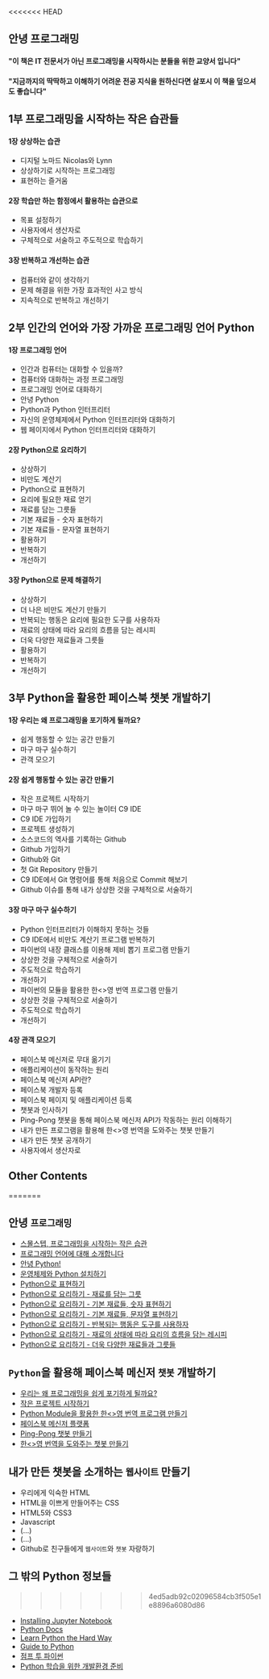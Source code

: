 <<<<<<< HEAD

## 안녕 프로그래밍 

#### "이 책은 IT 전문서가 아닌 프로그래밍을 시작하시는 분들을 위한 교양서 입니다"
#### "지금까지의 딱딱하고 이해하기 어려운 전공 지식을 원하신다면 살포시 이 책을 덮으셔도 좋습니다"

## 1부 프로그래밍을 시작하는 작은 습관들

#### 1장 상상하는 습관

- 디지털 노마드 Nicolas와 Lynn
- 상상하기로 시작하는 프로그래밍
- 표현하는 즐거움

#### 2장 학습만 하는 함정에서 활용하는 습관으로

- 목표 설정하기
- 사용자에서 생산자로
- 구체적으로 서술하고 주도적으로 학습하기

#### 3장 반복하고 개선하는 습관

- 컴퓨터와 같이 생각하기
- 문제 해결을 위한 가장 효과적인 사고 방식
- 지속적으로 반복하고 개선하기

## 2부 인간의 언어와 가장 가까운 프로그래밍 언어 Python

#### 1장 프로그래밍 언어

- 인간과 컴퓨터는 대화할 수 있을까?
- 컴퓨터와 대화하는 과정 프로그래밍
- 프로그래밍 언어로 대화하기
- 안녕 Python
- Python과 Python 인터프리터
- 자신의 운영체제에서 Python 인터프리터와 대화하기
- 웹 페이지에서 Python 인터프리터와 대화하기

#### 2장 Python으로 요리하기

- 상상하기
- 비만도 계산기
- Python으로 표현하기
- 요리에 필요한 재료 얻기
- 재료를 담는 그릇들
- 기본 재료들 - 숫자 표현하기
- 기본 재료들 - 문자열 표현하기
- 활용하기
- 반복하기
- 개선하기

#### 3장 Python으로 문제 해결하기

- 상상하기
- 더 나은 비만도 계산기 만들기
- 반복되는 행동은 요리에 필요한 도구를 사용하자
- 재료의 상태에 따라 요리의 흐름을 담는 레시피
- 더욱 다양한 재료들과 그릇들
- 활용하기
- 반복하기
- 개선하기

## 3부 Python을 활용한 페이스북 챗봇 개발하기

#### 1장 우리는 왜 프로그래밍을 포기하게 될까요?

- 쉽게 행동할 수 있는 공간 만들기
- 마구 마구 실수하기
- 관객 모으기

#### 2장 쉽게 행동할 수 있는 공간 만들기

- 작은 프로젝트 시작하기
- 마구 마구 뛰어 놀 수 있는 놀이터 C9 IDE
- C9 IDE 가입하기
- 프로젝트 생성하기
- 소스코드의 역사를 기록하는 Github
- Github 가입하기
- Github와 Git
- 첫 Git Repository 만들기
- C9 IDE에서 Git 명령어를 통해 처음으로 Commit 해보기
- Github 이슈를 통해 내가 상상한 것을 구체적으로 서술하기

#### 3장 마구 마구 실수하기

- Python 인터프리터가 이해하지 못하는 것들
- C9 IDE에서 비만도 계산기 프로그램 반복하기
- 파이썬의 내장 클래스를 이용해 제비 뽑기 프로그램 만들기
- 상상한 것을 구체적으로 서술하기
- 주도적으로 학습하기
- 개선하기
- 파이썬의 모듈을 활용한 한<>영 번역 프로그램 만들기
- 상상한 것을 구체적으로 서술하기
- 주도적으로 학습하기
- 개선하기

#### 4장 관객 모으기

- 페이스북 메신저로 무대 옮기기
- 애플리케이션이 동작하는 원리
- 페이스북 메신저 API란?
- 페이스북 개발자 등록
- 페이스북 페이지 및 애플리케이션 등록
- 챗봇과 인사하기
- Ping-Pong 챗봇을 통해 페이스북 메신저 API가 작동하는 원리 이해하기
- 내가 만든 프로그램을 활용해 한<>영 번역을 도와주는 챗봇 만들기
- 내가 만든 챗봇 공개하기
- 사용자에서 생산자로

## Other Contents

=======

## 안녕 `프로그래밍`

- [스몰스텝, 프로그래밍을 시작하는 작은 습관](https://github.com/stunstunstun/awesome-wiki/blob/master/Python/hola-programming-get-started.md)
- [프로그래밍 언어에 대해 소개합니다](https://github.com/stunstunstun/awesome-wiki/blob/master/Python/hola-programming-chapter-01.md)
- [안녕 Python!](https://github.com/stunstunstun/awesome-wiki/blob/master/Python/hola-programming-chapter-02.md)
- [운영체제와 Python 설치하기](https://github.com/stunstunstun/awesome-wiki/blob/master/Python/hola-programming-chapter-03.md)
- [Python으로 표현하기](https://github.com/stunstunstun/awesome-wiki/blob/master/Python/hola-programming-chapter-04.md)
- [Python으로 요리하기 - 재료를 담는 그릇](https://github.com/stunstunstun/awesome-wiki/blob/master/Python/hola-programming-chapter-05.md)
- [Python으로 요리하기 - 기본 재료들, 숫자 표현하기](https://github.com/stunstunstun/awesome-wiki/blob/master/Python/hola-programming-chapter-06.md)
- [Python으로 요리하기 - 기본 재료들, 문자열 표현하기](https://github.com/stunstunstun/awesome-wiki/blob/master/Python/hola-programming-chapter-07.md)
- [Python으로 요리하기 - 반복되는 행동은 도구를 사용하자](https://github.com/stunstunstun/awesome-wiki/blob/master/Python/hola-programming-chapter-08.md)
- [Python으로 요리하기 - 재료의 상태에 따라 요리의 흐름을 담는 레시피](https://github.com/stunstunstun/awesome-wiki/blob/master/Python/hola-programming-chapter-09.md)
- [Python으로 요리하기 - 더욱 다양한 재료들과 그릇들](https://github.com/stunstunstun/awesome-wiki/blob/master/Python/hola-programming-chapter-10.md)

## `Python`을 활용해 페이스북 메신저 `챗봇` 개발하기

- [우리는 왜 프로그래밍을 쉽게 포기하게 될까요?](https://github.com/stunstunstun/awesome-wiki/blob/master/Python/hola-programming-project-get-started.md)
- [작은 프로젝트 시작하기](https://github.com/stunstunstun/awesome-wiki/blob/master/Python/hola-programming-project-01.md)
- [Python Module을 활용한 한<>영 번역 프로그램 만들기](https://github.com/stunstunstun/awesome-wiki/blob/master/Python/hola-programming-project-02.md)
- [페이스북 메신저 플랫폼](https://github.com/stunstunstun/awesome-wiki/blob/master/Python/hola-programming-project-03.md)
- [Ping-Pong 챗봇 만들기](https://github.com/stunstunstun/awesome-wiki/blob/master/Python/hola-programming-project-04.md)
- [한<>영 번역을 도와주는 챗봇 만들기](https://github.com/stunstunstun/awesome-wiki/blob/master/Python/hola-programming-project-05.md)

## 내가 만든 챗봇을 소개하는 `웹사이트` 만들기

- 우리에게 익숙한 HTML
- HTML을 이쁘게 만들어주는 CSS
- HTML5와 CSS3
- Javascript
- (...)
- (...)
- Github로 친구들에게 `웹사이트`와 `챗봇` 자랑하기

## 그 밖의 Python 정보들

>>>>>>> 4ed5adb92c02096584cb3f505e1e8896a6080d86
- [Installing Jupyter Notebook](https://jupyter.readthedocs.io/en/latest/install.html)
- [Python Docs](https://docs.python.org/3/)
- [Learn Python the Hard Way](https://learnpythonthehardway.org/book/ex0.html)
- [Guide to Python](http://docs.python-guide.org/en/latest/)
- [점프 투 파이썬](https://wikidocs.net/book/1)
- [Python 학습을 위한 개발환경 준비](https://github.com/stunstunstun/awesome-wiki/blob/master/Python/python-get-started.md)
